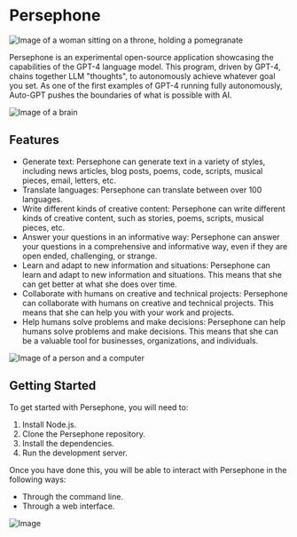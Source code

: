 # Persephone

![Image of a woman sitting on a throne, holding a pomegranate](https://th.bing.com/th/id/R.7e7a9f0bd3cf452e3e4d48f638b49879?rik=PY5wCYMGJV3aOw&riu=http%3a%2f%2fcals.arizona.edu%2fyavapai%2fgraphics%2fpomegranate2.jpg&ehk=i%2fNjVrLnUxgLyy4wtOeLJi6ONJcAiRWIVvBPWTg0BEo%3d&risl=&pid=ImgRaw&r=0)

Persephone is an experimental open-source application showcasing the capabilities of the GPT-4 language model. This program, driven by GPT-4, chains together LLM "thoughts", to autonomously achieve whatever goal you set. As one of the first examples of GPT-4 running fully autonomously, Auto-GPT pushes the boundaries of what is possible with AI.

![Image of a brain](https://i.imgur.com/2v3JZ7K.jpg)

## Features

- Generate text: Persephone can generate text in a variety of styles, including news articles, blog posts, poems, code, scripts, musical pieces, email, letters, etc.
- Translate languages: Persephone can translate between over 100 languages.
- Write different kinds of creative content: Persephone can write different kinds of creative content, such as stories, poems, scripts, musical pieces, etc.
- Answer your questions in an informative way: Persephone can answer your questions in a comprehensive and informative way, even if they are open ended, challenging, or strange.
- Learn and adapt to new information and situations: Persephone can learn and adapt to new information and situations. This means that she can get better at what she does over time.
- Collaborate with humans on creative and technical projects: Persephone can collaborate with humans on creative and technical projects. This means that she can help you with your work and projects.
- Help humans solve problems and make decisions: Persephone can help humans solve problems and make decisions. This means that she can be a valuable tool for businesses, organizations, and individuals.

![Image of a person and a computer](https://i.imgur.com/9gQJQ1S.jpg)

## Getting Started

To get started with Persephone, you will need to:

1. Install Node.js.
2. Clone the Persephone repository.
3. Install the dependencies.
4. Run the development server.

Once you have done this, you will be able to interact with Persephone in the following ways:

- Through the command line.
- Through a web interface.

![Image](https://i.imgur.com/7yZl6tR.png)
